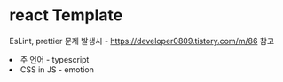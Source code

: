<h1>react Template</h1>

EsLint, prettier 문제 발생시 - https://developer0809.tistory.com/m/86 참고


<li>주 언어 - typescript</li>
<li>CSS in JS - emotion</li>
